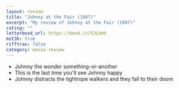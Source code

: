 ```yaml
---
layout: review
title: "Johnny at the Fair (1947)"
excerpt: "My review of Johnny at the Fair (1947)"
rating: ""
letterboxd_url: https://boxd.it/53LXmV
mst3k: true
rifftrax: false
category: movie-review
---
```


- Johnny the wonder something-or-another
- This is the last time you'll see Johnny happy
- Johnny distracts the tightrope walkers and they fall to their doom
